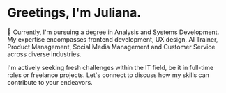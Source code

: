 <h1>Greetings, I'm Juliana. </h1>
<p>🚀 Currently, I'm pursuing a degree in Analysis and Systems Development. My expertise encompasses frontend development, UX design, AI Trainer, Product Management, Social Media Management and Customer Service across diverse industries.

I'm actively seeking fresh challenges within the IT field, be it in full-time roles or freelance projects. Let's connect to discuss how my skills can contribute to your endeavors.<br>     
